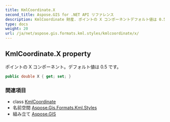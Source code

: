 ```yaml
---
title: KmlCoordinate.X
second_title: Aspose.GIS for .NET API リファレンス
description: KmlCoordinate 財産. ポイントの X コンポーネントデフォルト値は 0.5 です
type: docs
weight: 20
url: /ja/net/aspose.gis.formats.kml.styles/kmlcoordinate/x/
---
```

## KmlCoordinate.X property

ポイントの X コンポーネント。デフォルト値は 0.5 です。

```csharp
public double X { get; set; }
```

### 関連項目

* class [KmlCoordinate](../)
* 名前空間 [Aspose.Gis.Formats.Kml.Styles](../../kmlcoordinate/)
* 組み立て [Aspose.GIS](../../../)


